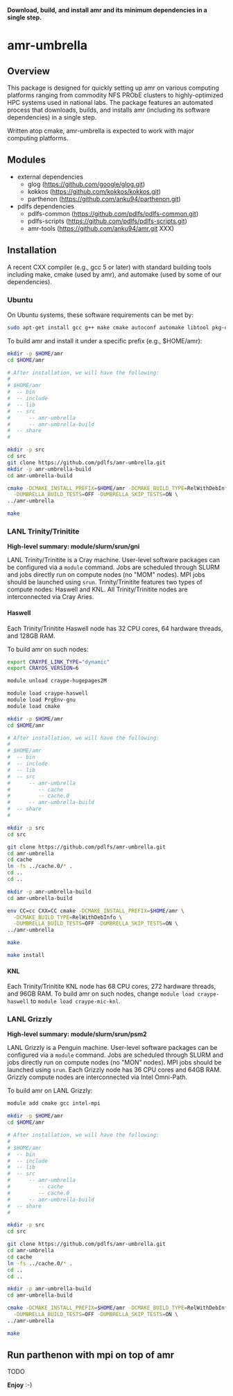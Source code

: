 **Download, build, and install amr and its minimum dependencies in a single step.**

amr-umbrella
================

## Overview

This package is designed for quickly setting up amr on various computing platforms ranging from commodity NFS PRObE clusters to highly-optimized HPC systems used in national labs. The package features an automated process that downloads, builds, and installs amr (including its software dependencies) in a single step.

Written atop cmake, amr-umbrella is expected to work with major computing platforms. 

## Modules

* external dependencies
  * glog (https://github.com/google/glog.git)
  * kokkos (https://github.com/kokkos/kokkos.git)
  * parthenon (https://github.com/anku94/parthenon.git)
* pdlfs dependencies
  * pdlfs-common (https://github.com/pdlfs/pdlfs-common.git)
  * pdlfs-scripts (https://github.com/pdlfs/pdlfs-scripts.git)
  * amr-tools (https://github.com/anku94/amr.git XXX)

## Installation

A recent CXX compiler (e.g., gcc 5 or later) with standard building tools including make, cmake (used by amr), and automake (used by some of our dependencies).

### Ubuntu

On Ubuntu systems, these software requirements can be met by:

```bash
sudo apt-get install gcc g++ make cmake autoconf automake libtool pkg-config git
```

To build amr and install it under a specific prefix (e.g., $HOME/amr):

```bash
mkdir -p $HOME/amr
cd $HOME/amr

# After installation, we will have the following:
#
# $HOME/amr
#  -- bin
#  -- include
#  -- lib
#  -- src
#      -- amr-umbrella
#      -- amr-umbrella-build
#  -- share
#

mkdir -p src
cd src
git clone https://github.com/pdlfs/amr-umbrella.git
mkdir -p amr-umbrella-build
cd amr-umbrella-build

cmake -DCMAKE_INSTALL_PREFIX=$HOME/amr -DCMAKE_BUILD_TYPE=RelWithDebInfo \
  -DUMBRELLA_BUILD_TESTS=OFF -DUMBRELLA_SKIP_TESTS=ON \
../amr-umbrella

make
```

### LANL Trinity/Trinitite

**High-level summary: module/slurm/srun/gni**

LANL Trinity/Trinitite is a Cray machine. User-level software packages can be configured via a `module` command. Jobs are scheduled through SLURM and jobs directly run on compute nodes (no "MOM" nodes). MPI jobs should be launched using `srun`. Trinity/Trinitite features two types of compute nodes: Haswell and KNL. All Trinity/Trinitite nodes are interconnected via Cray Aries. 

#### Haswell

Each Trinity/Trinitite Haswell node has 32 CPU cores, 64 hardware threads, and 128GB RAM.

To build amr on such nodes:

```bash
export CRAYPE_LINK_TYPE="dynamic"
export CRAYOS_VERSION=6

module unload craype-hugepages2M

module load craype-haswell
module load PrgEnv-gnu
module load cmake

mkdir -p $HOME/amr
cd $HOME/amr

# After installation, we will have the following:
#
# $HOME/amr
#  -- bin
#  -- include
#  -- lib
#  -- src
#      -- amr-umbrella
#         -- cache
#         -- cache.0
#      -- amr-umbrella-build
#  -- share
#

mkdir -p src
cd src

git clone https://github.com/pdlfs/amr-umbrella.git
cd amr-umbrella
cd cache
ln -fs ../cache.0/* .
cd ..
cd ..

mkdir -p amr-umbrella-build
cd amr-umbrella-build

env CC=cc CXX=CC cmake -DCMAKE_INSTALL_PREFIX=$HOME/amr \
  -DCMAKE_BUILD_TYPE=RelWithDebInfo \
  -DUMBRELLA_BUILD_TESTS=OFF -DUMBRELLA_SKIP_TESTS=ON \
../amr-umbrella

make

make install

```

#### KNL

Each Trinity/Trinitite KNL node has 68 CPU cores, 272 hardware threads, and 96GB RAM. To build amr on such nodes, change `module load craype-haswell` to `module load craype-mic-knl`.

### LANL Grizzly

**High-level summary: module/slurm/srun/psm2**

LANL Grizzly is a Penguin machine. User-level software packages can be configured via a `module` command. Jobs are scheduled through SLURM and jobs directly run on compute nodes (no "MON" nodes). MPI jobs should be launched using `srun`. Each Grizzly node has 36 CPU cores and 64GB RAM. Grizzly compute nodes are interconnected via Intel Omni-Path.

To build amr on LANL Grizzly:

```bash
module add cmake gcc intel-mpi

mkdir -p $HOME/amr
cd $HOME/amr

# After installation, we will have the following:
#
# $HOME/amr
#  -- bin
#  -- include
#  -- lib
#  -- src
#      -- amr-umbrella
#         -- cache
#         -- cache.0
#      -- amr-umbrella-build
#  -- share
#

mkdir -p src
cd src

git clone https://github.com/pdlfs/amr-umbrella.git
cd amr-umbrella
cd cache
ln -fs ../cache.0/* .
cd ..
cd ..

mkdir -p amr-umbrella-build
cd amr-umbrella-build

cmake -DCMAKE_INSTALL_PREFIX=$HOME/amr -DCMAKE_BUILD_TYPE=RelWithDebInfo \
  -DUMBRELLA_BUILD_TESTS=OFF -DUMBRELLA_SKIP_TESTS=ON \
../amr-umbrella

make
```

## Run parthenon with mpi on top of amr

TODO

**Enjoy** :-)
